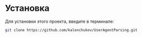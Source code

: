 # Установка
Для установки этого проекта, введите в терминале:
```bash
git clone https://github.com/kalenchukov/UserAgentParsing.git
```
